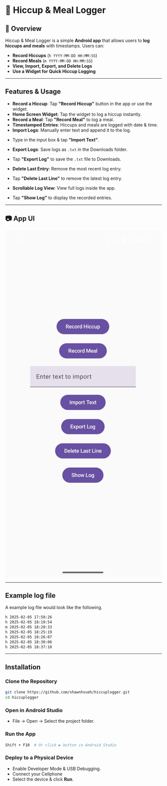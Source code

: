 # 📱 Hiccup & Meal Logger

## 📖 Overview
Hiccup & Meal Logger is a simple **Android app** that allows users to **log hiccups and meals** with timestamps. Users can:

- **Record Hiccups** (`h YYYY-MM-DD HH:MM:SS`)
- **Record Meals** (`m YYYY-MM-DD HH:MM:SS`)
- **View, Import, Export, and Delete Logs**
- **Use a Widget for Quick Hiccup Logging**

---
##  Features & Usage
*  **Record a Hiccup**: Tap **"Record Hiccup"** button in the app or use the widget.
*  **Home Screen Widget**: Tap the widget to log a hiccup instantly.
*  **Record a Meal**: Tap **"Record Meal"** to log a meal.
*  **Timestamped Entries**: Hiccups and meals are logged with date & time.
*  **Import Logs**: Manually enter text and append it to the log.
  - Type in the input box & tap **"Import Text"**.
*  **Export Logs**: Save logs as `.txt` in the Downloads folder.
  - Tap **"Export Log"** to save the `.txt` file to Downloads.
*  **Delete Last Entry**: Remove the most recent log entry.
  - Tap **"Delete Last Line"** to remove the latest log entry.
*  **Scrollable Log View**: View full logs inside the app.
  - Tap **"Show Log"** to display the recorded entries.


---

## 📷 App UI
<img src="https://github.com/shawnhsueh/hiccuplogger/blob/main/screenshot/appUI1.png?raw=true" width="500"  />


---

## Example log file
A example log file would look like the following.
```
h 2025-02-05 17:58:26
h 2025-02-05 18:10:54
m 2025-02-05 18:20:33
h 2025-02-05 18:25:19
h 2025-02-05 18:26:07
h 2025-02-05 18:30:06
h 2025-02-05 18:37:18
```

---

##  Installation
### Clone the Repository
```sh
git clone https://github.com/shawnhsueh/hiccuplogger.git
cd hiccuplogger
```
### Open in Android Studio
- File → Open → Select the project folder.
### Run the App
```sh
Shift + F10  # Or click ▶ button in Android Studio
```
### Deploy to a Physical Device
- Enable Developer Mode & USB Debugging.
- Connect your Cellphone
- Select the device & click **Run**.
